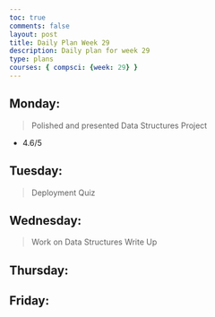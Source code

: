```yaml
---
toc: true
comments: false
layout: post
title: Daily Plan Week 29
description: Daily plan for week 29
type: plans
courses: { compsci: {week: 29} }
---
```


## Monday:
> Polished and presented Data Structures Project
- 4.6/5

## Tuesday:
> Deployment Quiz

## Wednesday:
> Work on Data Structures Write Up

## Thursday:
> 

## Friday:
> 